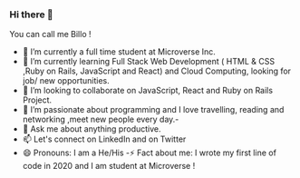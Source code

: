 ### Hi there 👋

  You can call me Billo !
- 🔭 I’m currently a full time student at Microverse Inc.
- 🌱 I’m currently learning Full Stack Web Development ( HTML &  CSS ,Ruby on Rails, JavaScript and React) and Cloud Computing, looking for job/ new opportunities.
- 👯 I’m looking to collaborate on JavaScript, React and Ruby on Rails Project.
- 🤔 I’m passionate about programming and I love travelling, reading and networking ,meet new people every day.-
- 💬 Ask me about anything productive.
- 📫 Let's connect on LinkedIn and on Twitter
- 😄 Pronouns: I am a He/His
-⚡ Fact about me: I wrote my first line of code in 2020 and I am student at Microverse  !


